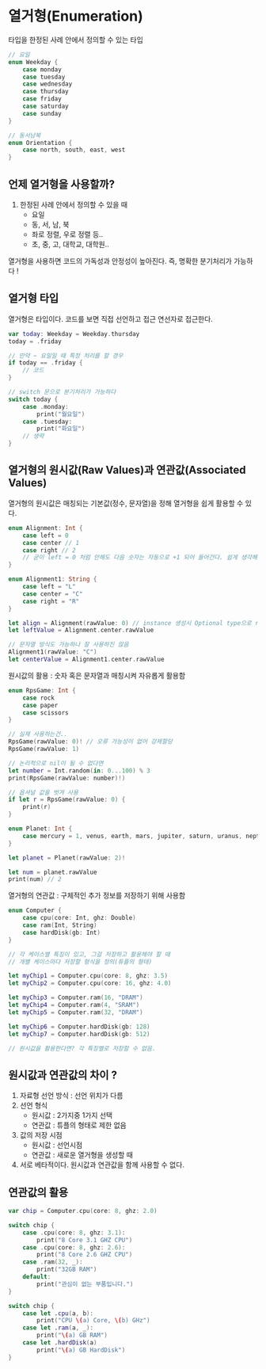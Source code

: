 # 열거형(Enumeration)
타입을 한정된 사례 안에서 정의할 수 있는 타입
```swift
// 요일
enum Weekday {
    case monday
    case tuesday
    case wednesday
    case thursday
    case friday
    case saturday
    case sunday
}

// 동서남북
enum Orientation {
    case north, south, east, west
}
```

## 언제 열거형을 사용할까?
1. 한정된 사례 안에서 정의할 수 있을 때
    - 요일
    - 동, 서, 남, 북
    - 좌로 정렬, 우로 정렬 등..
    - 초, 중, 고, 대학교, 대학원..

열거형을 사용하면 코드의 가독성과 안정성이 높아진다. 즉, 명확한 분기처리가 가능하다 !

## 열거형 타입
열거형은 타입이다. 코드를 보면 직접 선언하고 접근 연선자로 접근한다.
```swift
var today: Weekday = Weekday.thursday
today = .friday

// 만약 ~ 요일일 때 특정 처리를 할 경우
if today == .friday {
    // 코드
}

// switch 문으로 분기처리가 가능하다
switch today {
    case .monday:
        print("월요일")
    case .tuesday:
        print("화요일")
    // 생략
}
```

## 열거형의 원시값(Raw Values)과 연관값(Associated Values)
열거형의 원시값은 매칭되는 기본값(정수, 문자열)을 정해 열거형을 쉽게 활용할 수 있다.
```swift
enum Alignment: Int {
    case left = 0
    case center // 1
    case right // 2
    // 굳이 left = 0 처럼 안해도 다음 숫자는 자동으로 +1 되어 들어간다. 쉽게 생각해서 맨 처음 값이 default, 그 다음부터는 +1이 된다.
}

enum Alignment1: String {
    case left = "L"
    case center = "C"
    case right = "R"
}

let align = Alignment(rawValue: 0) // instance 생성시 Optional type으로 return
let leftValue = Alignment.center.rawValue

// 문자열 방식도 가능하나 잘 사용하진 않음
Alignment1(rawValue: "C")
let centerValue = Alignment1.center.rawValue
```
원시값의 활용 : 숫자 혹은 문자열과 매칭시켜 자유롭게 활용함
```swift
enum RpsGame: Int {
    case rock
    case paper
    case scissors
}

// 실제 사용하는건..
RpsGame(rawValue: 0)! // 오류 가능성이 없어 강제할당
RpsGame(rawValue: 1)

// 논리적으로 nil이 될 수 없다면
let number = Int.random(in: 0...100) % 3
print(RpsGame(rawValue: number)!)

// 옵셔널 값을 벗겨 사용
if let r = RpsGame(rawValue: 0) {
    print(r)
}

enum Planet: Int {
    case mercury = 1, venus, earth, mars, jupiter, saturn, uranus, neptune
}

let planet = Planet(rawValue: 2)!

let num = planet.rawValue
print(num) // 2
```
열거형의 연관값 : 구체적인 추가 정보를 저장하기 위해 사용함
```swift
enum Computer {
    case cpu(core: Int, ghz: Double)
    case ram(Int, String)
    case hardDisk(gb: Int)
}

// 각 케이스별 특징이 있고, 그걸 저장하고 활용해야 할 때
// 개별 케이스마다 저장할 형식을 정의(튜플의 형태)

let myChip1 = Computer.cpu(core: 8, ghz: 3.5)
let myChip2 = Computer.cpu(core: 16, ghz: 4.0)

let myChip3 = Computer.ram(16, "DRAM")
let myChip4 = Computer.ram(4, "SRAM")
let myChip5 = Computer.ram(32, "DRAM")

let myChip6 = Computer.hardDisk(gb: 128)
let myChip7 = Computer.hardDisk(gb: 512)

// 원시값을 활용한다면? 각 특징별로 저장할 수 없음.
```
## 원시값과 연관값의 차이 ?
1. 자료형 선언 방식 : 선언 위치가 다름
2. 선언 형식
    - 원시값 : 2가지중 1가지 선택
    - 연관값 : 튜플의 형태로 제한 없음
3. 값의 저장 시점
    - 원시값 : 선언시점
    - 연관값 : 새로운 열거형을 생성할 때
4. 서로 베타적이다. 원시값과 연관값을 함께 사용할 수 없다.

## 연관값의 활용
```swift
var chip = Computer.cpu(core: 8, ghz: 2.0)

switch chip {
    case .cpu(core: 8, ghz: 3.1):
        print("8 Core 3.1 GHZ CPU")
    case .cpu(core: 8, ghz: 2.6):
        print("8 Core 2.6 GHZ CPU")
    case .ram(32, _):
        print("32GB RAM")
    default:
        print("관심이 없는 부품입니다.")
}

switch chip {
    case let .cpu(a, b):
        print("CPU \(a) Core, \(b) GHz")
    case let .ram(a, _):
        print("\(a) GB RAM")
    case let .hardDisk(a)
        print("\(a) GB HardDisk")
}
```